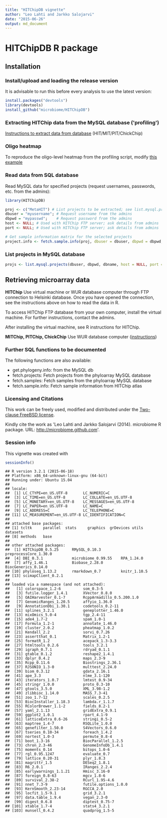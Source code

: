 ```yaml
---
title: "HITChipDB vignette"
author: "Leo Lahti and Jarkko Salojarvi"
date: "2015-06-26"
output: md_document
---
```


<!--
  %\VignetteEngine{knitr::rmarkdown}
  %\VignetteIndexEntry{HITChipDB tutorial}
  %\usepackage[utf8]{inputenc}
-->



HITChipDB R package
===========

## Installation

### Install/upload and loading the release version

It is advisable to run this before every analysis to use the latest version:


```r
install.packages("devtools")
library(devtools)
install_github("microbiome/HITChipDB")
```

### Extracting HITChip data from the MySQL database ('profiling')

[Instructions to extract data from database](wurcomputer.md) (HIT/MIT/PIT/ChickChip)

### Oligo heatmap

To reproduce the oligo-level heatmap from the profiling script, modify [this example](Oligoheatmap.md)

### Read data from SQL database

Read MySQL data for specified projects (request usernames, passwords, etc. from the admins):


```r
library(HITChipDB) 

proj <- c("MetaHIT") # List projects to be extracted; see list.mysql.projects for a complete list
dbuser = "myusername"; # Request username from the admins
dbpwd = "mypasswd";    # Request password from the admins
host <- NULL; # Used with HITChip FTP server; ask details from admins
port <- NULL; # Used with HITChip FTP server; ask details from admins

# Get sample information matrix for the selected projects	
project.info <- fetch.sample.info(proj, dbuser = dbuser, dbpwd = dbpwd, dbname = "Phyloarray", host = host, port = port)
```

### List projects in MySQL database


```r
projs <- list.mysql.projects(dbuser, dbpwd, dbname, host = NULL, port = NULL)
```

## Retrieving microarray data

**HITChip** Use virtual machine or WUR database computer through FTP
  connection to Helsinki database. Once you have opened the
  connection, see the instructions above on how to read the data in R.

  To access HITChip FTP database from your own computer, install the
  virtual machine. For further instructions, contact the admins.

  After installing the virtual machine, see R instructions for
  HITChip.

**MITChip, PITChip, ChickChip** Use WUR database computer
  ([instructions](wurcomputer))



### Further SQL functions to be documented

The following functions are also available:

* get.phylogeny.info: from the MySQL db
* fetch.projects: Fetch projects from the phyloarray MySQL database
* fetch.samples: Fetch samples from the phyloarray MySQL database
* fetch.sample.info: Fetch sample information from HITChip atlas


### Licensing and Citations

This work can be freely used, modified and distributed under the 
[Two-clause FreeBSD license](http://en.wikipedia.org/wiki/BSD\_licenses).

Kindly cite the work as 'Leo Lahti and Jarkko Salojarvi
(2014). microbiome R package. URL: http://microbiome.github.com'.


### Session info

This vignette was created with


```r
sessionInfo()
```

```
## R version 3.2.1 (2015-06-18)
## Platform: x86_64-unknown-linux-gnu (64-bit)
## Running under: Ubuntu 15.04
## 
## locale:
##  [1] LC_CTYPE=en_US.UTF-8       LC_NUMERIC=C              
##  [3] LC_TIME=en_US.UTF-8        LC_COLLATE=en_US.UTF-8    
##  [5] LC_MONETARY=en_US.UTF-8    LC_MESSAGES=en_US.UTF-8   
##  [7] LC_PAPER=en_US.UTF-8       LC_NAME=C                 
##  [9] LC_ADDRESS=C               LC_TELEPHONE=C            
## [11] LC_MEASUREMENT=en_US.UTF-8 LC_IDENTIFICATION=C       
## 
## attached base packages:
## [1] tcltk     parallel  stats     graphics  grDevices utils     datasets 
## [8] methods   base     
## 
## other attached packages:
##  [1] HITChipDB_0.5.25      RMySQL_0.10.3         preprocessCore_1.30.0
##  [4] DBI_0.3.1             microbiome_0.99.55    RPA_1.24.0           
##  [7] affy_1.46.1           Biobase_2.28.0        BiocGenerics_0.14.0  
## [10] phyloseq_1.13.2       rmarkdown_0.7         knitr_1.10.5         
## [13] scimapClient_0.2.1   
## 
## loaded via a namespace (and not attached):
##   [1] colorspace_1.2-6          som_0.3-5                
##   [3] futile.logger_1.4.1       XVector_0.8.0            
##   [5] OAIHarvester_0.1-7        RcppArmadillo_0.5.200.1.0
##   [7] GenomicRanges_1.20.5      affyio_1.36.0            
##   [9] AnnotationDbi_1.30.1      codetools_0.2-11         
##  [11] splines_3.2.1             geneplotter_1.46.0       
##  [13] mixOmics_5.0-4            tgp_2.4-11               
##  [15] ade4_1.7-2                spam_1.0-1               
##  [17] Formula_1.2-1             annotate_1.46.0          
##  [19] cluster_2.0.2             pheatmap_1.0.2           
##  [21] Kendall_2.2               sorvi_0.7.26             
##  [23] assertthat_0.1            Matrix_1.2-1             
##  [25] formatR_1.2               acepack_1.3-3.3          
##  [27] htmltools_0.2.6           tools_3.2.1              
##  [29] igraph_0.7.1              rdryad_0.1.1             
##  [31] gtable_0.1.2              reshape2_1.4.1           
##  [33] dplyr_0.4.2               maps_2.3-9               
##  [35] Rcpp_0.11.6               Biostrings_2.36.1        
##  [37] RJSONIO_1.3-0             multtest_2.24.0          
##  [39] biom_0.3.12               gdata_2.16.1             
##  [41] ape_3.3                   nlme_3.1-120             
##  [43] iterators_1.0.7           lmtest_0.9-34            
##  [45] stringr_1.0.0             proto_0.3-10             
##  [47] gtools_3.5.0              XML_3.98-1.2             
##  [49] zlibbioc_1.14.0           MASS_7.3-41              
##  [51] zoo_1.7-12                scales_0.2.5             
##  [53] BiocInstaller_1.18.3      lambda.r_1.1.7           
##  [55] RColorBrewer_1.1-2        fields_8.2-1             
##  [57] yaml_2.1.13               gridExtra_0.9.1          
##  [59] ggplot2_1.0.1             rpart_4.1-9              
##  [61] latticeExtra_0.6-26       stringi_0.5-2            
##  [63] maptree_1.4-7             RSQLite_1.0.0            
##  [65] genefilter_1.50.0         S4Vectors_0.6.0          
##  [67] tseries_0.10-34           foreach_1.4.2            
##  [69] nortest_1.0-3             permute_0.8-4            
##  [71] boot_1.3-16               BiocParallel_1.2.5       
##  [73] chron_2.3-46              GenomeInfoDb_1.4.1       
##  [75] moments_0.14              bitops_1.0-6             
##  [77] rgl_0.95.1247             evaluate_0.7             
##  [79] lattice_0.20-31           plyr_1.8.3               
##  [81] magrittr_1.5              DESeq2_1.8.1             
##  [83] R6_2.0.1                  IRanges_2.2.4            
##  [85] earlywarnings_1.1.21      Hmisc_3.16-0             
##  [87] foreign_0.8-63            mgcv_1.8-6               
##  [89] survival_2.38-2           RCurl_1.95-4.6           
##  [91] nnet_7.3-9                futile.options_1.0.0     
##  [93] KernSmooth_2.23-14        RGCCA_2.0                
##  [95] locfit_1.5-9.1            grid_3.2.1               
##  [97] data.table_1.9.4          vegan_2.3-0              
##  [99] digest_0.6.8              diptest_0.75-7           
## [101] xtable_1.7-4              stats4_3.2.1             
## [103] munsell_0.4.2             quadprog_1.5-5
```




